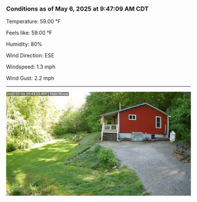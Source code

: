 ### Conditions as of May 6, 2025 at 9:47:09 AM CDT 

Temperature: 59.00 &deg;F

Feels like: 59.00 &deg;F

Humidity: 80%

Wind Direction: ESE

Windspeed: 1.3 mph

Wind Gust: 2.2 mph

---

<img src="./images/latest.jpeg"/>

